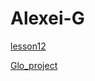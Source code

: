 # Alexei-G

[lesson12](https://alexei-g.github.io/lesson_12/ "урок 12")

[Glo_project](https://alexei-g.github.io/Glo_project/ "учебный проект")






